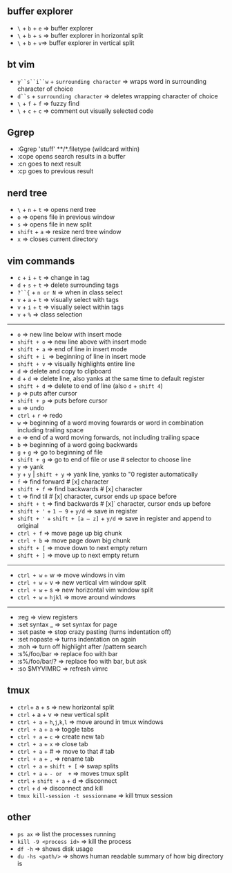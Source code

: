 buffer explorer
----
* `\` + `b` + `e` => buffer explorer
* `\` + `b` + `s` => buffer explorer in horizontal split
* `\` + `b` + `v`=> buffer explorer in vertical split

bt vim
---
* `y``s``i``w` + `surrounding character` => wraps word in surrounding character of choice
* `d``s` + `surrounding character` => deletes wrapping character of choice
* `\` + `f` + `f` => fuzzy find
* `\` + `c` + `c` => comment out visually selected code

Ggrep
----
* :Ggrep 'stuff' **/*.filetype (wildcard within)
* :cope opens search results in a buffer
* :cn goes to next result
* :cp goes to previous result

nerd tree
----
* `\` + `n` + `t` => opens nerd tree
* `o` => opens file in previous window
* `s` => opens file in new split
* `shift` + `a` => resize nerd tree window
* `x` => closes current directory

vim commands
----
* `c` + `i` + `t` => change in tag
* `d` + `s` + `t` => delete surrounding tags
* `?``{` + `n or N` => when in class select
* `v` + `a` + `t` => visually select with tags
* `v` + `i` + `t` => visually select within tags
* `v` + `%` => class selection

***

* `o` => new line below with insert mode
* `shift + o` => new line above with insert mode
* `shift + a` => end of line in insert mode
* `shift + i `=> beginning of line in insert mode
* `shift + v` => visually highlights entire line
* `d` => delete and copy to clipboard
* `d` + `d` => delete line, also yanks at the same time to default register
* `shift + d` => delete to end of line (also `d` + `shift 4`)
* `p` => puts after cursor
* `shift + p` => puts before cursor
* `u` => undo
* `ctrl` + `r` => redo
* `w` => beginning of a word moving fowrards or word in combination including trailing space
* `e` => end of a word moving forwards, not including trailing space
* `b` => beginning of a word going backwards
* `g` + `g` => go to beginning of file
* `shift + g` => go to end of file or use # selector to choose line
* `y` => yank
* `y` + `y` | `shift + y` => yank line, yanks to "0 register automatically
* `f` => find forward # [x] character
* `shift + f` => find backwards # [x] character
* `t` => find til # [x] character, cursor ends up space before 
* `shift + t` => find backwards # [x]` character, cursor ends up before
* `shift + '` + `1 – 9` + `y/d` => save in register
* `shift + '` + `shift + [a – z]` + `y/d` => save in register and append to original
* `ctrl + f` => move page up big chunk
* `ctrl + b` => move page down big chunk
* `shift + [` => move down to next empty return
* `shift + ]` => move up to next empty return

***

* `ctrl + w` + w => move windows in vim
* `ctrl + w` + v => new vertical vim window split
* `ctrl + w` + s => new horizontal vim window split
* `ctrl + w` + `hjkl` => move around windows

***

* :reg => view registers
* :set syntax _ => set syntax for page
* :set paste => stop crazy pasting (turns indentation off)
* :set nopaste => turns indentation on again
* :noh => turn off highlight after /pattern search
* :s%/foo/bar => replace foo with bar
* :s%/foo/bar/? => replace foo with bar, but ask
* :so $MYVIMRC => refresh vimrc


tmux
----
* `ctrl`+ a + s => new horizontal split
* `ctrl` + a + v => new vertical split
* `ctrl + a` + `h`,`j`,`k`,`l` => move around in tmux windows
* `ctrl + a` + `a` => toggle tabs
* `ctrl + a` + `c` => create new tab
* `ctrl + a` + `x` => close tab
* `ctrl + a` + # => move to that # tab
* `ctrl + a` + `,` => rename tab
* `ctrl + a` + `shift + [` => swap splits
* `ctrl + a` + `- or  +` => moves tmux split
* `ctrl` + `shift + a` + d => disconnect
* `ctrl` + `d` => disconnect and kill
* `tmux kill-session -t sessionname` => kill tmux session

other
---
* `ps ax` => list the processes running
* `kill -9 <process id>` => kill the process
* `df -h` => shows disk usage
* `du -hs <path/>` => shows human readable summary of how big directory is
